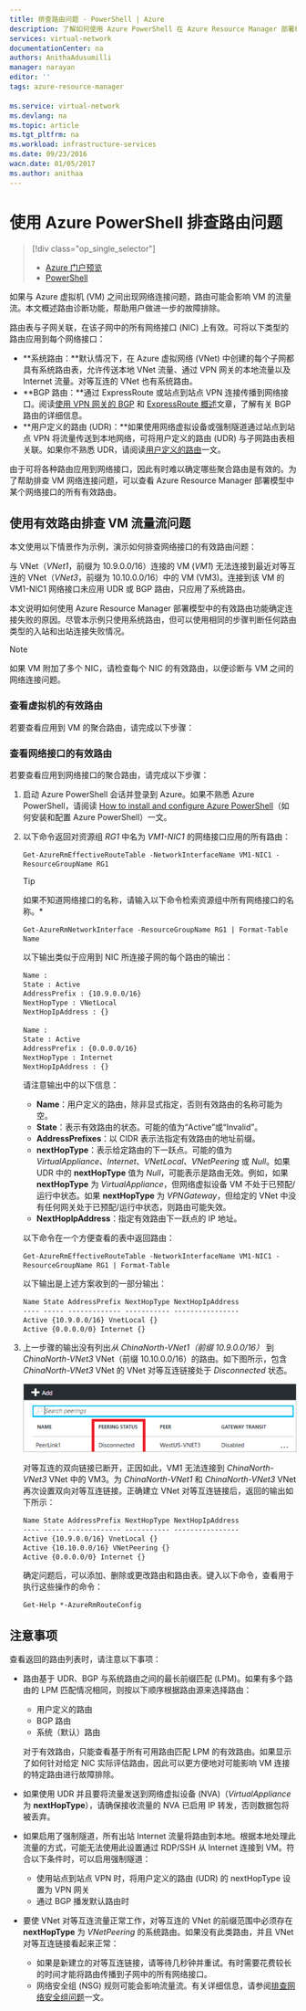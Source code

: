 ```yaml
---
title: 排查路由问题 - PowerShell | Azure
description: 了解如何使用 Azure PowerShell 在 Azure Resource Manager 部署模型中排查路由问题。
services: virtual-network
documentationCenter: na
authors: AnithaAdusumilli
manager: narayan
editor: ''
tags: azure-resource-manager

ms.service: virtual-network
ms.devlang: na
ms.topic: article
ms.tgt_pltfrm: na
ms.workload: infrastructure-services
ms.date: 09/23/2016
wacn.date: 01/05/2017
ms.author: anithaa
---
```


# 使用 Azure PowerShell 排查路由问题

> [!div class="op_single_selector"]
>- [Azure 门户预览](./virtual-network-routes-troubleshoot-portal.md)
>- [PowerShell](./virtual-network-routes-troubleshoot-powershell.md)

如果与 Azure 虚拟机 (VM) 之间出现网络连接问题，路由可能会影响 VM 的流量流。本文概述路由诊断功能，帮助用户做进一步的故障排除。

路由表与子网关联，在该子网中的所有网络接口 (NIC) 上有效。可将以下类型的路由应用到每个网络接口：

- **系统路由：**默认情况下，在 Azure 虚拟网络 (VNet) 中创建的每个子网都具有系统路由表，允许传送本地 VNet 流量、通过 VPN 网关的本地流量以及 Internet 流量。对等互连的 VNet 也有系统路由。
- **BGP 路由：**通过 ExpressRoute 或站点到站点 VPN 连接传播到网络接口。阅读[使用 VPN 网关的 BGP](../vpn-gateway/vpn-gateway-bgp-overview.md) 和 [ExpressRoute 概述](../expressroute/expressroute-introduction.md)文章，了解有关 BGP 路由的详细信息。
- **用户定义的路由 (UDR)：**如果使用网络虚拟设备或强制隧道通过站点到站点 VPN 将流量传送到本地网络，可将用户定义的路由 (UDR) 与子网路由表相关联。如果你不熟悉 UDR，请阅读[用户定义的路由](./virtual-networks-udr-overview.md#user-defined-routes)一文。

由于可将各种路由应用到网络接口，因此有时难以确定哪些聚合路由是有效的。为了帮助排查 VM 网络连接问题，可以查看 Azure Resource Manager 部署模型中某个网络接口的所有有效路由。

## 使用有效路由排查 VM 流量流问题

本文使用以下情景作为示例，演示如何排查网络接口的有效路由问题：

与 VNet（*VNet1*，前缀为 10.9.0.0/16）连接的 VM (*VM1*) 无法连接到最近对等互连的 VNet（*VNet3*，前缀为 10.10.0.0/16）中的 VM (VM3)。连接到该 VM 的 VM1-NIC1 网络接口未应用 UDR 或 BGP 路由，只应用了系统路由。

本文说明如何使用 Azure Resource Manager 部署模型中的有效路由功能确定连接失败的原因。尽管本示例只使用系统路由，但可以使用相同的步骤判断任何路由类型的入站和出站连接失败情况。

>[!NOTE]
> 如果 VM 附加了多个 NIC，请检查每个 NIC 的有效路由，以便诊断与 VM 之间的网络连接问题。

### 查看虚拟机的有效路由

若要查看应用到 VM 的聚合路由，请完成以下步骤：

### 查看网络接口的有效路由

若要查看应用到网络接口的聚合路由，请完成以下步骤：

1.  启动 Azure PowerShell 会话并登录到 Azure。如果不熟悉 Azure PowerShell，请阅读 [How to install and configure Azure PowerShell](https://docs.microsoft.com/powershell/azureps-cmdlets-docs)（如何安装和配置 Azure PowerShell）一文。

2.  以下命令返回对资源组 *RG1* 中名为 *VM1-NIC1* 的网络接口应用的所有路由：

    ```
    Get-AzureRmEffectiveRouteTable -NetworkInterfaceName VM1-NIC1 -ResourceGroupName RG1
    ```

    >[!TIP]
    > 如果不知道网络接口的名称，请输入以下命令检索资源组中所有网络接口的名称。*

    ```
    Get-AzureRmNetworkInterface -ResourceGroupName RG1 | Format-Table Name
    ```

    以下输出类似于应用到 NIC 所连接子网的每个路由的输出：

    ```
    Name :
    State : Active
    AddressPrefix : {10.9.0.0/16}
    NextHopType : VNetLocal
    NextHopIpAddress : {}

    Name :
    State : Active
    AddressPrefix : {0.0.0.0/16}
    NextHopType : Internet
    NextHopIpAddress : {}
    ```

    请注意输出中的以下信息：
    - **Name**：用户定义的路由，除非显式指定，否则有效路由的名称可能为空。
    - **State**：表示有效路由的状态。可能的值为“Active”或“Invalid”。
    - **AddressPrefixes**：以 CIDR 表示法指定有效路由的地址前缀。
    - **nextHopType**：表示给定路由的下一跃点。可能的值为 *VirtualAppliance*、*Internet*、*VNetLocal*、*VNetPeering* 或 *Null*。如果 UDR 中的 **nextHopType** 值为 *Null*，可能表示是路由无效。例如，如果 **nextHopType** 为 *VirtualAppliance*，但网络虚拟设备 VM 不处于已预配/运行中状态。如果 **nextHopType** 为 *VPNGateway*，但给定的 VNet 中没有任何网关处于已预配/运行中状态，则路由可能失效。
    - **NextHopIpAddress**：指定有效路由下一跃点的 IP 地址。

    以下命令在一个方便查看的表中返回路由：

    ```
    Get-AzureRmEffectiveRouteTable -NetworkInterfaceName VM1-NIC1 -ResourceGroupName RG1 | Format-Table
    ```

    以下输出是上述方案收到的一部分输出：

    ```
    Name State AddressPrefix NextHopType NextHopIpAddress
    ---- ----- ------------- ----------- ----------------
    Active {10.9.0.0/16} VnetLocal {}
    Active {0.0.0.0/0} Internet {}
    ```

3. 上一步骤的输出没有列出*从 *ChinaNorth-VNet1*（前缀 10.9.0.0/16）* 到 *ChinaNorth-VNet3* VNet（前缀 10.10.0.0/16）的路由。如下图所示，包含 *ChinaNorth-VNet3* VNet 的 VNet 对等互连链接处于 *Disconnected* 状态。

    ![](./media/virtual-network-routes-troubleshoot-portal/image4.png)  

    对等互连的双向链接已断开，正因如此，VM1 无法连接到 *ChinaNorth-VNet3* VNet 中的 VM3。为 *ChinaNorth-VNet1* 和 *ChinaNorth-VNet3* VNet 再次设置双向对等互连链接。正确建立 VNet 对等互连链接后，返回的输出如下所示：

    ```
    Name State AddressPrefix NextHopType NextHopIpAddress
    ---- ----- ------------- ----------- ----------------
    Active {10.9.0.0/16} VnetLocal {}
    Active {10.10.0.0/16} VNetPeering {}
    Active {0.0.0.0/0} Internet {}
    ```

    确定问题后，可以添加、删除或更改路由和路由表。键入以下命令，查看用于执行这些操作的命令：

    ```
    Get-Help *-AzureRmRouteConfig
    ```

## 注意事项

查看返回的路由列表时，请注意以下事项：

- 路由基于 UDR、BGP 与系统路由之间的最长前缀匹配 (LPM)。如果有多个路由的 LPM 匹配情况相同，则按以下顺序根据路由源来选择路由：
    - 用户定义的路由
    - BGP 路由
    - 系统（默认）路由

    对于有效路由，只能查看基于所有可用路由匹配 LPM 的有效路由。如果显示了如何针对给定 NIC 实际评估路由，因此可以更方便地对可能影响 VM 连接的特定路由进行故障排除。

- 如果使用 UDR 并且要将流量发送到网络虚拟设备 (NVA)（*VirtualAppliance* 为 **nextHopType**），请确保接收流量的 NVA 已启用 IP 转发，否则数据包将被丢弃。
- 如果启用了强制隧道，所有出站 Internet 流量将路由到本地。根据本地处理此流量的方式，可能无法使用此设置通过 RDP/SSH 从 Internet 连接到 VM。符合以下条件时，可以启用强制隧道：
    - 使用站点到站点 VPN 时，将用户定义的路由 (UDR) 的 nextHopType 设置为 VPN 网关
    - 通过 BGP 播发默认路由时
- 要使 VNet 对等互连流量正常工作，对等互连的 VNet 的前缀范围中必须存在 **nextHopType** 为 *VNetPeering* 的系统路由。如果没有此类路由，并且 VNet 对等互连链接看起来正常：
    - 如果是新建立的对等互连链接，请等待几秒钟并重试。有时需要花费较长的时间才能将路由传播到子网中的所有网络接口。
    - 网络安全组 (NSG) 规则可能会影响流量流。有关详细信息，请参阅[排查网络安全组问题](./virtual-network-nsg-troubleshoot-powershell.md)一文。

<!---HONumber=Mooncake_1107_2016-->